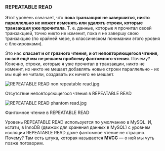 ### REPEATABLE READ

Этот уровень означает, что **пока транзакция не завершится, никто параллельно не может изменять или удалять строки, которые транзакция уже прочитала**. Т. е. данные, которые я прочитал своей транзакцией, точно никто не изменит, пока я не завершу свою транзакцию (по крайней мере, в классическом понимании этого уровня с блокировками).

Это нас **спасает и от грязного чтения, и от неповторяющегося чтения, но всё ещё мы не решаем проблему фантомного чтения**. Почему? Конечно, строки, которые я уже прочитал в транзакции, никто не изменит, но никто не мешает добавлять новые строки параллельно - их мы ещё не читали, создавать их ничего не мешает.

![REPEATABLE READ non repeatable read.jpg](https://habrastorage.org/r/w1560/getpro/habr/upload_files/68e/c00/0a3/68ec000a3ed3e144b362a4d1315eb40a.jpg)

Отсутствие неповторяющегося чтения в REPEATABLE READ

![REPEATABLE READ phantom read.jpg](https://habrastorage.org/r/w1560/getpro/habr/upload_files/8b1/762/edc/8b1762edcce635330c4d4bb2c6b22c75.jpg)

Фантомное чтение в REPEATABLE READ

Уровень REPEATABLE READ используется по умолчанию в MySQL. И, кстати, в InnoDB (движок для хранения данных в MySQL) с уровнем изоляции REPEATABLE READ даже фантомное чтение не страшно. Почему? Там есть штука, которая называется **MVCC** — о ней мы чуть позже поговорим.

